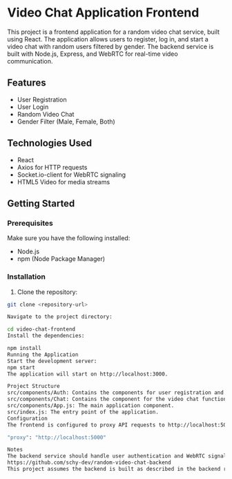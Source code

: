 # Video Chat Application Frontend

This project is a frontend application for a random video chat service, built using React. The application allows users to register, log in, and start a video chat with random users filtered by gender. The backend service is built with Node.js, Express, and WebRTC for real-time video communication.

## Features

- User Registration
- User Login
- Random Video Chat
- Gender Filter (Male, Female, Both)

## Technologies Used

- React
- Axios for HTTP requests
- Socket.io-client for WebRTC signaling
- HTML5 Video for media streams

## Getting Started

### Prerequisites

Make sure you have the following installed:

- Node.js
- npm (Node Package Manager)

### Installation

1. Clone the repository:

```sh
git clone <repository-url>

Navigate to the project directory:

cd video-chat-frontend
Install the dependencies:

npm install
Running the Application
Start the development server:
npm start
The application will start on http://localhost:3000.

Project Structure
src/components/Auth: Contains the components for user registration and login.
src/components/Chat: Contains the component for the video chat functionality.
src/components/App.js: The main application component.
src/index.js: The entry point of the application.
Configuration
The frontend is configured to proxy API requests to http://localhost:5000. Ensure your backend server is running on this port or change the proxy setting in the package.json file.

"proxy": "http://localhost:5000"

Notes
The backend service should handle user authentication and WebRTC signaling. Ensure the backend is set up and running correctly before starting the frontend. Here is the repository for your reference
https://github.com/schy-dev/random-video-chat-backend
This project assumes the backend is built as described in the backend repository.
